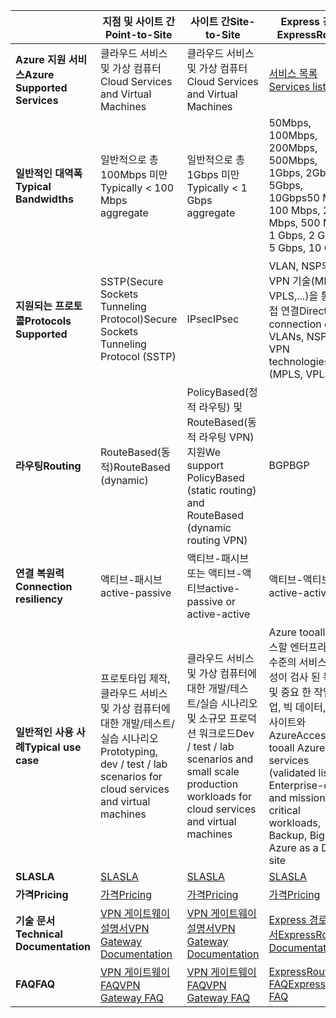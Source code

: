 |  | <span data-ttu-id="a0eb4-101">**지점 및 사이트 간**</span><span class="sxs-lookup"><span data-stu-id="a0eb4-101">**Point-to-Site**</span></span> | <span data-ttu-id="a0eb4-102">**사이트 간**</span><span class="sxs-lookup"><span data-stu-id="a0eb4-102">**Site-to-Site**</span></span> | <span data-ttu-id="a0eb4-103">**Express 경로**</span><span class="sxs-lookup"><span data-stu-id="a0eb4-103">**ExpressRoute**</span></span> |
| --- | --- | --- | --- |
| <span data-ttu-id="a0eb4-104">**Azure 지원 서비스**</span><span class="sxs-lookup"><span data-stu-id="a0eb4-104">**Azure Supported Services**</span></span> |<span data-ttu-id="a0eb4-105">클라우드 서비스 및 가상 컴퓨터</span><span class="sxs-lookup"><span data-stu-id="a0eb4-105">Cloud Services and Virtual Machines</span></span> |<span data-ttu-id="a0eb4-106">클라우드 서비스 및 가상 컴퓨터</span><span class="sxs-lookup"><span data-stu-id="a0eb4-106">Cloud Services and Virtual Machines</span></span> |[<span data-ttu-id="a0eb4-107">서비스 목록</span><span class="sxs-lookup"><span data-stu-id="a0eb4-107">Services list</span></span>](../articles/expressroute/expressroute-faqs.md#supported-services) |
| <span data-ttu-id="a0eb4-108">**일반적인 대역폭**</span><span class="sxs-lookup"><span data-stu-id="a0eb4-108">**Typical Bandwidths**</span></span> |<span data-ttu-id="a0eb4-109">일반적으로 총 100Mbps 미만</span><span class="sxs-lookup"><span data-stu-id="a0eb4-109">Typically < 100 Mbps aggregate</span></span> |<span data-ttu-id="a0eb4-110">일반적으로 총 1Gbps 미만</span><span class="sxs-lookup"><span data-stu-id="a0eb4-110">Typically < 1 Gbps aggregate</span></span> |<span data-ttu-id="a0eb4-111">50Mbps, 100Mbps, 200Mbps, 500Mbps, 1Gbps, 2Gbps, 5Gbps, 10Gbps</span><span class="sxs-lookup"><span data-stu-id="a0eb4-111">50 Mbps, 100 Mbps, 200 Mbps, 500 Mbps, 1 Gbps, 2 Gbps, 5 Gbps, 10 Gbps</span></span> |
| <span data-ttu-id="a0eb4-112">**지원되는 프로토콜**</span><span class="sxs-lookup"><span data-stu-id="a0eb4-112">**Protocols Supported**</span></span> |<span data-ttu-id="a0eb4-113">SSTP(Secure Sockets Tunneling Protocol)</span><span class="sxs-lookup"><span data-stu-id="a0eb4-113">Secure Sockets Tunneling Protocol (SSTP)</span></span> |<span data-ttu-id="a0eb4-114">IPsec</span><span class="sxs-lookup"><span data-stu-id="a0eb4-114">IPsec</span></span> |<span data-ttu-id="a0eb4-115">VLAN, NSP의 VPN 기술(MPLS, VPLS,...)을 통해 직접 연결</span><span class="sxs-lookup"><span data-stu-id="a0eb4-115">Direct connection over VLANs, NSP's VPN technologies (MPLS, VPLS,...)</span></span> |
| <span data-ttu-id="a0eb4-116">**라우팅**</span><span class="sxs-lookup"><span data-stu-id="a0eb4-116">**Routing**</span></span> |<span data-ttu-id="a0eb4-117">RouteBased(동적)</span><span class="sxs-lookup"><span data-stu-id="a0eb4-117">RouteBased (dynamic)</span></span> |<span data-ttu-id="a0eb4-118">PolicyBased(정적 라우팅) 및 RouteBased(동적 라우팅 VPN) 지원</span><span class="sxs-lookup"><span data-stu-id="a0eb4-118">We support PolicyBased (static routing) and RouteBased (dynamic routing VPN)</span></span> |<span data-ttu-id="a0eb4-119">BGP</span><span class="sxs-lookup"><span data-stu-id="a0eb4-119">BGP</span></span> |
| <span data-ttu-id="a0eb4-120">**연결 복원력**</span><span class="sxs-lookup"><span data-stu-id="a0eb4-120">**Connection resiliency**</span></span> |<span data-ttu-id="a0eb4-121">액티브-패시브</span><span class="sxs-lookup"><span data-stu-id="a0eb4-121">active-passive</span></span> |<span data-ttu-id="a0eb4-122">액티브-패시브 또는 액티브-액티브</span><span class="sxs-lookup"><span data-stu-id="a0eb4-122">active-passive or active-active</span></span> |<span data-ttu-id="a0eb4-123">액티브-액티브</span><span class="sxs-lookup"><span data-stu-id="a0eb4-123">active-active</span></span> |
| <span data-ttu-id="a0eb4-124">**일반적인 사용 사례**</span><span class="sxs-lookup"><span data-stu-id="a0eb4-124">**Typical use case**</span></span> |<span data-ttu-id="a0eb4-125">프로토타입 제작, 클라우드 서비스 및 가상 컴퓨터에 대한 개발/테스트/실습 시나리오</span><span class="sxs-lookup"><span data-stu-id="a0eb4-125">Prototyping, dev / test / lab scenarios for cloud services and virtual machines</span></span> |<span data-ttu-id="a0eb4-126">클라우드 서비스 및 가상 컴퓨터에 대한 개발/테스트/실습 시나리오 및 소규모 프로덕션 워크로드</span><span class="sxs-lookup"><span data-stu-id="a0eb4-126">Dev / test / lab scenarios and small scale production workloads for cloud services and virtual machines</span></span> |<span data-ttu-id="a0eb4-127">Azure tooall 액세스할 엔터프라이즈 수준의 서비스 (유효성이 검사 된 목록) 및 중요 한 작업, 백업, 빅 데이터, DR 사이트와 Azure</span><span class="sxs-lookup"><span data-stu-id="a0eb4-127">Access tooall Azure services (validated list), Enterprise-class and mission critical workloads, Backup, Big Data, Azure as a DR site</span></span> |
| <span data-ttu-id="a0eb4-128">**SLA**</span><span class="sxs-lookup"><span data-stu-id="a0eb4-128">**SLA**</span></span> |[<span data-ttu-id="a0eb4-129">SLA</span><span class="sxs-lookup"><span data-stu-id="a0eb4-129">SLA</span></span>](https://azure.microsoft.com/support/legal/sla/) |[<span data-ttu-id="a0eb4-130">SLA</span><span class="sxs-lookup"><span data-stu-id="a0eb4-130">SLA</span></span>](https://azure.microsoft.com/support/legal/sla/) |[<span data-ttu-id="a0eb4-131">SLA</span><span class="sxs-lookup"><span data-stu-id="a0eb4-131">SLA</span></span>](https://azure.microsoft.com/support/legal/sla/) |
| <span data-ttu-id="a0eb4-132">**가격**</span><span class="sxs-lookup"><span data-stu-id="a0eb4-132">**Pricing**</span></span> |[<span data-ttu-id="a0eb4-133">가격</span><span class="sxs-lookup"><span data-stu-id="a0eb4-133">Pricing</span></span>](https://azure.microsoft.com/pricing/details/vpn-gateway/) |[<span data-ttu-id="a0eb4-134">가격</span><span class="sxs-lookup"><span data-stu-id="a0eb4-134">Pricing</span></span>](https://azure.microsoft.com/pricing/details/vpn-gateway/) |[<span data-ttu-id="a0eb4-135">가격</span><span class="sxs-lookup"><span data-stu-id="a0eb4-135">Pricing</span></span>](https://azure.microsoft.com/pricing/details/expressroute/) |
| <span data-ttu-id="a0eb4-136">**기술 문서**</span><span class="sxs-lookup"><span data-stu-id="a0eb4-136">**Technical Documentation**</span></span> |[<span data-ttu-id="a0eb4-137">VPN 게이트웨이 설명서</span><span class="sxs-lookup"><span data-stu-id="a0eb4-137">VPN Gateway Documentation</span></span>](https://azure.microsoft.com/documentation/services/vpn-gateway/) |[<span data-ttu-id="a0eb4-138">VPN 게이트웨이 설명서</span><span class="sxs-lookup"><span data-stu-id="a0eb4-138">VPN Gateway Documentation</span></span>](https://azure.microsoft.com/documentation/services/vpn-gateway/) |[<span data-ttu-id="a0eb4-139">Express 경로 설명서</span><span class="sxs-lookup"><span data-stu-id="a0eb4-139">ExpressRoute Documentation</span></span>](https://azure.microsoft.com/documentation/services/expressroute/) |
| <span data-ttu-id="a0eb4-140">**FAQ**</span><span class="sxs-lookup"><span data-stu-id="a0eb4-140">**FAQ**</span></span> |[<span data-ttu-id="a0eb4-141">VPN 게이트웨이 FAQ</span><span class="sxs-lookup"><span data-stu-id="a0eb4-141">VPN Gateway FAQ</span></span>](../articles/vpn-gateway/vpn-gateway-vpn-faq.md) |[<span data-ttu-id="a0eb4-142">VPN 게이트웨이 FAQ</span><span class="sxs-lookup"><span data-stu-id="a0eb4-142">VPN Gateway FAQ</span></span>](../articles/vpn-gateway/vpn-gateway-vpn-faq.md) |[<span data-ttu-id="a0eb4-143">ExpressRoute FAQ</span><span class="sxs-lookup"><span data-stu-id="a0eb4-143">ExpressRoute FAQ</span></span>](../articles/expressroute/expressroute-faqs.md) |

